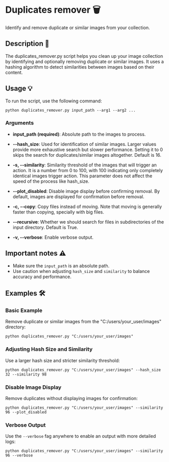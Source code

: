 # Duplicates remover 🗑️

Identify and remove duplicate or similar images from your collection.

## Description 📝

The duplicates_remover.py script helps you clean up your image collection by identifying and optionally removing duplicate or similar images. It uses a hashing algorithm to detect similarities between images based on their content.

## Usage 💡

To run the script, use the following command:

```
python duplicates_remover.py input_path --arg1 --arg2 ...
```

### Arguments

- **input_path (required)**: Absolute path to the images to process.

- **--hash_size**: Used for identification of similar images. Larger values provide more exhaustive search but slower performance. Setting it to 0 skips the search for duplicates/similar images altogether. Default is 16.

- **-s, --similarity**: Similarity threshold of the images that will trigger an action. It is a number from 0 to 100, with 100 indicating only completely identical images trigger action. This parameter does not affect the speed of the process like hash_size.

- **--plot_disabled**: Disable image display before confirming removal. By default, images are displayed for confirmation before removal.

- **-c, --copy**: Copy files instead of moving. Note that moving is generally faster than copying, specially with big files.

- **--recursive**: Whether we should search for files in subdirectories of the input directory. Default is True.

- **-v, --verbose**: Enable verbose output.

## Important notes ⚠️

- Make sure the `input_path` is an absolute path.
- Use caution when adjusting `hash_size` and `similarity` to balance accuracy and performance.

## Examples 🛠️

### Basic Example

Remove duplicate or similar images from the "C:/users/your_user/images" directory:

```
python duplicates_remover.py "C:/users/your_user/images"
```

### Adjusting Hash Size and Similarity

Use a larger hash size and stricter similarity threshold:

```
python duplicates_remover.py "C:/users/your_user/images" --hash_size 32 --similarity 98
```

### Disable Image Display

Remove duplicates without displaying images for confirmation:

```
python duplicates_remover.py "C:/users/your_user/images" --similarity 96 --plot_disabled
```

### Verbose Output

Use the `--verbose` fag anywhere to enable an output with more detailed logs:

```
python duplicates_remover.py "C:/users/your_user/images" --similarity 96 --verbose
```
